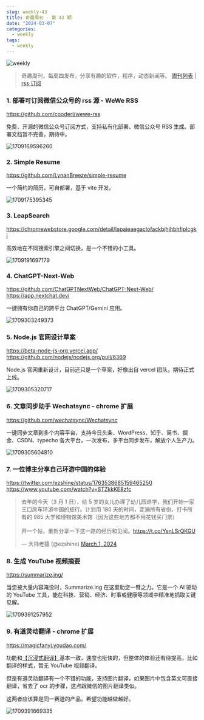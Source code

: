 ```yaml
---
slug: weekly-43
title: 奇趣周刊 - 第 43 期
date: "2024-03-07"
categories:
  - weekly
tags:
  - weekly
---
```


![weekly](https://imgurl.zishu.me/weekly.webp)

> 奇趣周刊，每周四发布，分享有趣的软件，程序，动态新闻等。 [周刊列表](/categories/weekly/) | [rss 订阅](/categories/weekly/index.xml)

### 1. 部署可订阅微信公众号的 rss 源 - WeWe RSS

https://github.com/cooderl/wewe-rss

免费、开源的微信公众号订阅方式，支持私有化部署、微信公众号 RSS 生成。部署文档暂不完善，期待中。

![1709169596260](https://imgurl.zishu.me/2024/02/1709169596260.webp)

### 2. Simple Resume

https://github.com/LynanBreeze/simple-resume

一个简约的简历，可自部署，基于 vite 开发。

![1709175395345](https://imgurl.zishu.me/2024/02/1709175395345.webp)

### 3. LeapSearch

https://chromewebstore.google.com/detail/lapaieaegaclofackbjhjhbhfiplcgki

高效地在不同搜索引擎之间切换，是一个不错的小工具。

![1709191697179](https://imgurl.zishu.me/2024/02/1709191697179.webp)

### 4. ChatGPT-Next-Web

https://github.com/ChatGPTNextWeb/ChatGPT-Next-Web/  
https://app.nextchat.dev/  

一键拥有你自己的跨平台 ChatGPT/Gemini 应用。

![1709303249373](https://imgurl.zishu.me/2024/03/1709303249373.webp)

### 5. Node.js 官网设计草案

https://beta-node-js-org.vercel.app/  
https://github.com/nodejs/nodejs.org/pull/6369  

Node.js 官网重新设计，目前还只是一个草案，好像出自 vercel 团队，期待正式上线。

![1709305320717](https://imgurl.zishu.me/2024/03/1709305320717.webp)

### 6. 文章同步助手 Wechatsync - chrome 扩展

https://github.com/wechatsync/Wechatsync

一键同步文章到多个内容平台，支持今日头条、WordPress、知乎、简书、掘金、CSDN、typecho 各大平台，一次发布，多平台同步发布，解放个人生产力。

![1709305604810](https://imgurl.zishu.me/2024/03/1709305604810.webp)

### 7. 一位博主分享自己环游中国的体验

https://twitter.com/ezshine/status/1763538685159465250  
https://www.youtube.com/watch?v=STZkkKE8zfc  

<blockquote class="twitter-tweet" data-media-max-width="560"><p lang="zh" dir="ltr">去年的今天（3 月 1 日），给 5 岁的女儿办理了幼儿园退学，我们开始一家三口房车环游中国的旅行。计划用 180 天的时间，走遍所有省份，打卡所有的 985 大学和博物馆美术馆（因为这些地方都不用花钱买门票）<br><br>开一个帖，重新分享一下这一路的经历和见闻。<a href="https://t.co/YsnLSrQKGU">https://t.co/YsnLSrQKGU</a></p>&mdash; 大帅老猿 (@ezshine) <a href="https://twitter.com/ezshine/status/1763538685159465250?ref_src=twsrc%5Etfw">March 1, 2024</a></blockquote> <script async src="https://platform.twitter.com/widgets.js" charset="utf-8"></script>

### 8. 生成 YouTube 视频摘要

https://summarize.ing/

当您被大量内容淹没时，Summarize.ing 在这里助您一臂之力。它是一个 AI 驱动的 YouTube 工具，能在科技、营销、经济、时事或健康等领域中精准地抓取关键见解。

![1709391257952](https://imgurl.zishu.me/2024/03/1709391257952.webp)

### 9. 有道灵动翻译 - chrome 扩展

https://magicfanyi.youdao.com/

功能和[【沉浸式翻译】](https://immersivetranslate.com/)基本一致，速度也挺快的，但整体的体验还有待提高，比如翻译的样式，暂无 YouTube 视频翻译。

但是有道灵动翻译有一个不错的功能，支持图片翻译，如果图片中包含英文可直接翻译，省去了 ocr 的步骤，这点跟微信的图片翻译类似。

这两者应该算是同一赛道的产品，希望功能越做越好。

![1709391669335](https://imgurl.zishu.me/2024/03/1709391669335.webp)
